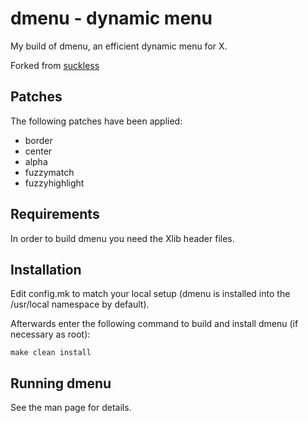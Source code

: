 # dmenu - dynamic menu
My build of dmenu, an efficient dynamic menu for X.

Forked from [suckless](git.suckless.org)


## Patches
The following patches have been applied:

* border
* center
* alpha
* fuzzymatch
* fuzzyhighlight


## Requirements
In order to build dmenu you need the Xlib header files.


## Installation
Edit config.mk to match your local setup (dmenu is installed into
the /usr/local namespace by default).

Afterwards enter the following command to build and install dmenu
(if necessary as root):

```
make clean install
```

## Running dmenu
See the man page for details.
